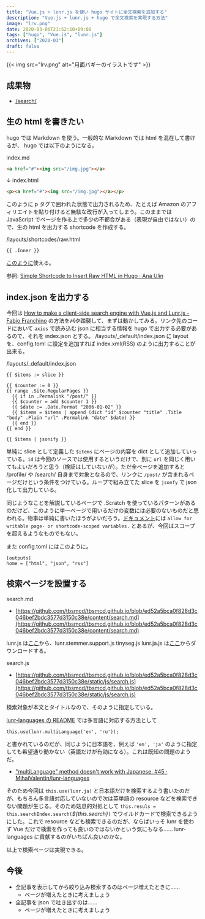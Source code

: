 ```yaml
---
title: "Vue.js + lunr.js を使い hugo サイトに全文検索を追加する"
description: "Vue.js + lunr.js + hugo で全文検索を実現する方法"
image: "lrv.png"
date: 2020-03-06T21:52:10+09:00
tags: ["hugo", "Vue.js", "lunr.js"]
archives: ["2020-03"]
draft: false
---
```


{{< img src="lrv.png" alt="月面バギーのイラストです" >}}

## 成果物
- [/search/](/search/)

## 生の html を書きたい
hugo では Markdown を使う。一般的な Markdown では html を混在して書けるが、 hugo では以下のようになる。

index.md
```html
<a href="#"><img src="/img.jpg"></a>
```
↓
index.html
```html
<p><a href="#"><img src="/img.jpg"></a></p>
```

このように p タグで囲われた状態で出力されるため、たとえば Amazon のアフィリエイトを貼り付けると無駄な改行が入ってしまう。このままでは JavaScript でページを作る上で多少の不都合がある（表現が自由ではない）ので、生の html を出力する shortcode を作成する。

/layouts/shortcodes/raw.html
```
{{ .Inner }}
```

[このように](https://raw.githubusercontent.com/tbsmcd/tbsmcd.github.io/d1fec30baee1b995c80a18ab6ae5baabd0f27425/content/post/my_desk/index.md)使える。

参照: [Simple Shortcode to Insert Raw HTML in Hugo &middot; Ana Ulin](https://anaulin.org/blog/hugo-raw-html-shortcode/)

## index.json を出力する

今回は [How to make a client-side search engine with Vue.js and Lunr.js - Fabio Franchino](https://fabiofranchino.com/blog/how-to-make-a-client-side-search-engine-with-vue-and-lunr/) の方法を~~パク~~踏襲して、まずは動かしてみる。リンク先のコードにおいて `axios` で読み込む json に相当する情報を hugo で出力する必要があるので、それを index.json とする。 /layouts/_default/index.json に layout を、config.toml に設定を追加すれば index.xml(RSS) のように出力することが出来る。

/layouts/_default/index.json
```
{{ $items := slice }}

{{ $counter := 0 }}
{{ range .Site.RegularPages }}
  {{ if in .Permalink "/post/" }}
  {{ $counter = add $counter 1 }}
  {{ $date := .Date.Format "2006-01-02" }}
  {{ $items = $items | append (dict "id" $counter "title" .Title "body" .Plain "url" .Permalink "date" $date) }}
  {{ end }}
{{ end }}

{{ $items | jsonify }}
```

単純に slice として定義した `$items` にページの内容を dict として追加していっている。`id` は今回のソースでは使用するというだけで、別に `url` を同じく用いてもよいだろうと思う（検証はしていないが）。ただ全ページを追加すると /profile/ や /search/ 自身まで対象となるので、リンクに `/post/` が含まれるページだけという条件をつけている。ループで組み立てた slice を `jsonfy` で json 化して出力している。

同じようなことを解説しているページで .Scratch を使っているパターンがあるのだけど、このように単一ページで用いるだけの変数には必要のないものだと思われる。物事は単純に書いたほうがよいだろう。[ドキュメント](https://gohugo.io/functions/scratch/)には `allow for writable page- or shortcode-scoped variables.` とあるが、今回はスコープを超えるようなものでもない。

また config.toml にはこのように。

```
[outputs]
home = ["html", "json", "rss"]
```

## 検索ページを設置する

search.md
-  [https://github.com/tbsmcd/tbsmcd.github.io/blob/ed52a5bca0f828d3c046bef2bdc3577d3150c38e/content/search.md](https://github.com/tbsmcd/tbsmcd.github.io/blob/ed52a5bca0f828d3c046bef2bdc3577d3150c38e/content/search.md) 

lunr.js は[ここ](https://github.com/olivernn/lunr.js)から、lunr.stemmer.support.js tinyseg.js lunr.ja.js は[ここ](https://github.com/MihaiValentin/lunr-languages)からダウンロードする。

search.js
- [https://github.com/tbsmcd/tbsmcd.github.io/blob/ed52a5bca0f828d3c046bef2bdc3577d3150c38e/static/js/search.js](https://github.com/tbsmcd/tbsmcd.github.io/blob/ed52a5bca0f828d3c046bef2bdc3577d3150c38e/static/js/search.js)

検索対象が本文とタイトルなので、そのように指定している。

[lunr-languages の README](https://github.com/MihaiValentin/lunr-languages) では多言語に対応する方法として
```
this.use(lunr.multiLanguage('en', 'ru'));
```
と書かれているのだが、同じように日本語を、例えば `'en', 'ja'` のように指定しても希望通り動かない（英語だけが有効になる）。これは既知の問題のようだ。

- ["multiLanguage" method doesn't work with Japanese. #45 · MihaiValentin/lunr-languages](https://github.com/MihaiValentin/lunr-languages/issues/45)

そのため今回は `this.use(lunr.ja)` と日本語だけを検索するよう書いたのだが、もちろん多言語対応していないので次は英単語の resource などを検索できない問題が生じる。そのため姑息的対処として `this.resuls = this.searchIndex.search(`*${this.search}*`)` でワイルドカードで検索できるようにした。これで resource なども検索できるのだが、ならばいっそ lunr を使わず Vue だけで検索を作っても良いのではないかという気にもなる…… lunr-languages に貢献するのがいちばん良いのかな。

以上で検索ページは実現できる。

## 今後

- 全記事を表示してから絞り込み検索するのはページ増えたときに……
	- ページが増えたときに考えましょう
- 全記事を json で吐き出すのは……
	- ページが増えたときに考えましょう
